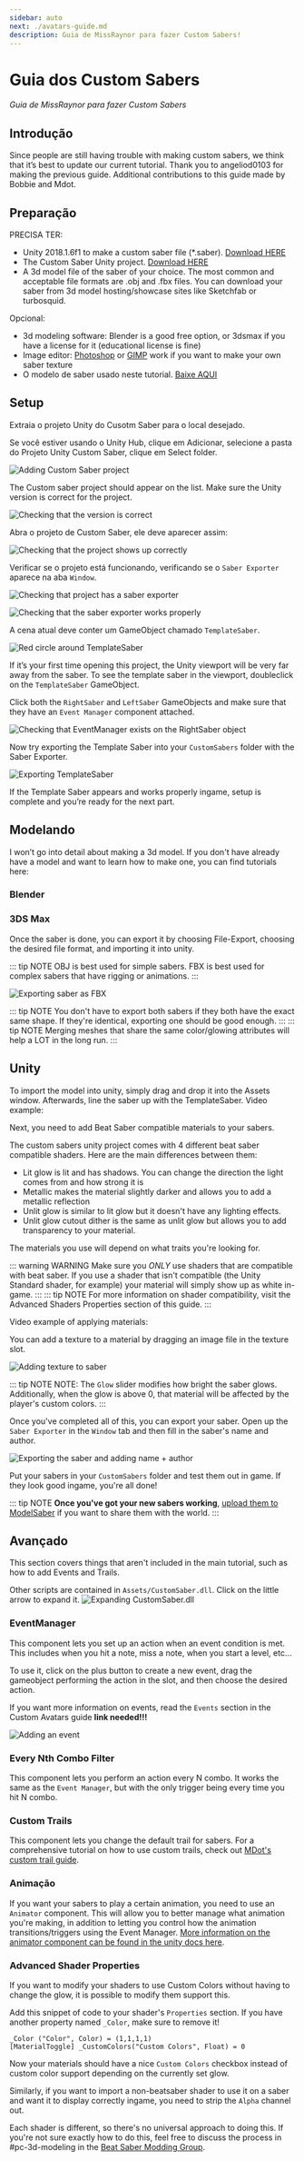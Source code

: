 ```yaml
---
sidebar: auto
next: ./avatars-guide.md
description: Guia de MissRaynor para fazer Custom Sabers!
---
```


# Guia dos Custom Sabers
_Guia de MissRaynor para fazer Custom Sabers_

## Introdução
Since people are still having trouble with making custom sabers, we think that it’s best to update our current tutorial. Thank you to angeliod0103 for making the previous guide. Additional contributions to this guide made by Bobbie and Mdot.

## Preparação
PRECISA TER:
* Unity 2018.1.6f1 to make a custom saber file (*.saber). [Download HERE](https://download.unity3d.com/download_unity/57cc34175ccf/Windows64EditorInstaller/UnitySetup64-2018.1.6f1.exe)
* The Custom Saber Unity project. [Download HERE](https://cdn.discordapp.com/attachments/468249466865057802/703747388556181534/Custom_Sabers-4.3.0-UnityProject.zip)
* A 3d model file of the saber of your choice. The most common and acceptable file formats are .obj and .fbx files. You can download your saber from 3d model hosting/showcase sites like Sketchfab or turbosquid.

Opcional:
* 3d modeling software: Blender is a good free option, or 3dsmax if you have a license for it (educational license is fine)
* Image editor: [Photoshop](https://www.adobe.com/products/photoshop.html) or [GIMP](https://www.gimp.org/downloads/) work if you want to make your own saber texture
* O modelo de saber usado neste tutorial. [Baixe AQUI](https://bs.assistant.moe/Sabers/resources/Tutorial_Saber.zip)

## Setup
Extraia o projeto Unity do Cusotm Saber para o local desejado.

Se você estiver usando o Unity Hub, clique em Adicionar, selecione a pasta do Projeto Unity Custom Saber, clique em Select folder.

![Adding Custom Saber project](~@images/models/sabers/01.png)

The Custom saber project should appear on the list. Make sure the Unity version is correct for the project.

![Checking that the version is correct](~@images/models/sabers/02.png)

Abra o projeto de Custom Saber, ele deve aparecer assim:

![Checking that the project shows up correctly](~@images/models/sabers/03.png)

Verificar se o projeto está funcionando, verificando se o `Saber Exporter` aparece na aba `Window`.

![Checking that project has a saber exporter](~@images/models/sabers/04.png)

![Checking that the saber exporter works properly](~@images/models/sabers/05.png)

A cena atual deve conter um GameObject chamado `TemplateSaber`.

![Red circle around TemplateSaber](~@images/models/sabers/06.png)

If it’s your first time opening this project, the Unity viewport will be very far away from the saber. To see the template saber in the viewport, doubleclick on the `TemplateSaber` GameObject.

Click both the `RightSaber` and `LeftSaber` GameObjects and make sure that they have an `Event Manager` component attached.

![Checking that EventManager exists on the RightSaber object](~@images/models/sabers/07.png)

Now try exporting the Template Saber into your `CustomSabers` folder with the Saber Exporter.

![Exporting TemplateSaber](~@images/models/sabers/08.png)

If the Template Saber appears and works properly ingame, setup is complete and you’re ready for the next part.

## Modelando
I won’t go into detail about making a 3d model. If you don't have already have a model and want to learn how to make one, you can find tutorials here:

### Blender
<YouTube url='https://www.youtube.com/watch?v=ICBP-7x7Chc' />

### 3DS Max
<YouTube url='https://www.youtube.com/watch?v=DzBTcDY3_Q4' />

Once the saber is done, you can export it by choosing File-Export, choosing the desired file format, and importing it into unity.

::: tip NOTE OBJ is best used for simple sabers. FBX is best used for complex sabers that have rigging or animations. :::

![Exporting saber as FBX](~@images/models/sabers/09.png)

::: tip NOTE You don't have to export both sabers if they both have the exact same shape. If they're identical, exporting one should be good enough. ::: ::: tip NOTE Merging meshes that share the same color/glowing attributes will help a LOT in the long run. :::

## Unity
To import the model into unity, simply drag and drop it into the Assets window. Afterwards, line the saber up with the TemplateSaber. Video example:

<YouTube url='https://www.youtube.com/watch?v=mphD87zOer4' />

Next, you need to add Beat Saber compatible materials to your sabers.

The custom sabers unity project comes with 4 different beat saber compatible shaders. Here are the main differences between them:
* Lit glow is lit and has shadows. You can change the direction the light comes from and how strong it is
* Metallic makes the material slightly darker and allows you to add a metallic reflection
* Unlit glow is similar to lit glow but it doesn't have any lighting effects.
* Unlit glow cutout dither is the same as unlit glow but allows you to add transparency to your material.

The materials you use will depend on what traits you're looking for.

::: warning WARNING Make sure you *ONLY* use shaders that are compatible with beat saber. If you use a shader that isn't compatible (the Unity Standard shader, for example) your material will simply show up as white in-game. ::: ::: tip NOTE For more information on shader compatibility, visit the Advanced Shaders Properties section of this guide. :::

Video example of applying materials:

<YouTube url='https://www.youtube.com/watch?v=zKFCNJoQOWk' />

You can add a texture to a material by dragging an image file in the texture slot.

![Adding texture to saber](~@images/models/sabers/10.png)

::: tip NOTE NOTE: The `Glow` slider modifies how bright the saber glows. Additionally, when the glow is above 0, that material will be affected by the player's custom colors. :::

Once you've completed all of this, you can export your saber. Open up the `Saber Exporter` in the `Window` tab and then fill in the saber's name and author.

![Exporting the saber and adding name + author](~@images/models/sabers/11.png)

Put your sabers in your `CustomSabers` folder and test them out in game. If they look good ingame, you're all done!

::: tip NOTE **Once you've got your new sabers working**, [upload them to ModelSaber](https://modelsaber.com/Upload/) if you want to share them with the world. :::

## Avançado
This section covers things that aren't included in the main tutorial, such as how to add Events and Trails.

Other scripts are contained in `Assets/CustomSaber.dll`. Click on the little arrow to expand it. ![Expanding CustomSaber.dll](~@images/models/sabers/12.png)

### EventManager
This component lets you set up an action when an event condition is met. This includes when you hit a note, miss a note, when you start a level, etc...

To use it, click on the plus button to create a new event, drag the gameobject performing the action in the slot, and then choose the desired action.

If you want more information on events, read the `Events` section in the Custom Avatars guide **link needed!!!**

![Adding an event](~@images/models/sabers/13.png)
### Every Nth Combo Filter
This component lets you perform an action every N combo. It works the same as the `Event Manager`, but with the only trigger being every time you hit N combo.
### Custom Trails
This component lets you change the default trail for sabers. For a comprehensive tutorial on how to use custom trails, check out [MDot's custom trail guide](https://mdotamaan.github.io/BeatSaber-CustomTrailsGuide/).
### Animação
If you want your sabers to play a certain animation, you need to use an `Animator` component. This will allow you to better manage what animation you're making, in addition to letting you control how the animation transitions/triggers using the Event Manager. [More information on the animator component can be found in the unity docs here](https://docs.unity3d.com/Manual/class-AnimatorController.html).
### Advanced Shader Properties
If you want to modify your shaders to use Custom Colors without having to change the glow, it is possible to modify them support this.

Add this snippet of code to your shader's `Properties` section. If you have another property named `_Color`, make sure to remove it!
```
_Color ("Color", Color) = (1,1,1,1)
[MaterialToggle] _CustomColors("Custom Colors", Float) = 0
```

Now your materials should have a nice `Custom Colors` checkbox instead of custom color support depending on the currently set glow.

Similarly, if you want to import a non-beatsaber shader to use it on a saber and want it to display correctly ingame, you need to strip the `Alpha` channel out.

Each shader is different, so there's no universal approach to doing this. If you're not sure exactly how to do this, feel free to discuss the process in #pc-3d-modeling in the [Beat Saber Modding Group](https://discord.gg/beatsabermods).